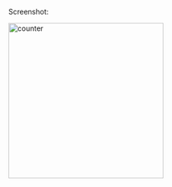 Screenshot:

<img width="307" alt="counter" src="https://user-images.githubusercontent.com/95703908/204091812-2734d3b7-e2bb-49b5-bcc6-9c32038b77c5.png">


